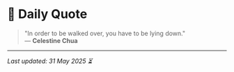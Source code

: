 # 📜 Daily Quote

> "In order to be walked over, you have to be lying down."  
> — **Celestine Chua**

---

_Last updated: 31 May 2025 ⏳_
